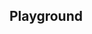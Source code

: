 <script setup>
import SwaggerUI from "@/swagger/view/SwaggerUI.vue";

import baseAllAbsWithQueryJson from "@/swagger/json/records/solr/all-record-permit-with-query.json";
import lmoAllAbsWithQueryJson from "@/swagger/json/lmo/solr/all-record-permit-with-query.json";

import baseAllAbsPermitJson from "@/swagger/json/records/solr/all-record-permit.json";
import lmoAllAbsPermitJson from "@/swagger/json/lmo/solr/all-record-permit.json";

import baseAllAbsPermitWithCountryJson from "@/swagger/json/records/solr/all-record-with-country.json";
import lmoAllAbsPermitWithCountryJson from "@/swagger/json/lmo/solr/all-record-with-country.json";

import baseAllAbsPermitWithRegionJson from "@/swagger/json/records/solr/all-record-with-region.json";
import lmoAllAbsPermitWithRegionJson from "@/swagger/json/lmo/solr/all-record-with-region.json";

import baseAllAbsPermitWithSubFiltersJson from "@/swagger/json/records/solr/all-record-with-subfilters.json";
import lmoAllAbsPermitWithSubFiltersJson from "@/swagger/json/lmo/solr/all-record-with-subfilters.json";

function mergeJson(base, specific) {
  const merged = JSON.parse(JSON.stringify(base));
  merged.paths["/index"].get.parameters[0].schema.example = specific.example;
  return merged;
}

import { mergeSwaggerWithBase, deepClone } from "@/utils"

const swaggerSpecs = [
  { json: mergeSwaggerWithBase(deepClone(baseJson), lmoAllRecordsJson, ['paths']) ,protected: false },
  { json: mergeSwaggerWithBase(deepClone(baseJson), lmoAllRecordsWithCountryJson, ['paths']) ,protected: false },
  { json: mergeSwaggerWithBase(deepClone(baseJson), lmoAllRecordsWithQueryJson, ['paths']) ,protected: false },
  { json: mergeSwaggerWithBase(deepClone(baseJson), lmoAllRecordsWithRegionJson, ['paths']), protected: false },
  { json: mergeSwaggerWithBase(deepClone(baseJson), lmoAllRecordsWithSubFiltersJson, ["paths"]), protected: false },
];

</script>

<!--@include: @/../components/records/solr.md-->

## Playground

<SwaggerUI :swaggerSpecs="swaggerSpecs"/>

